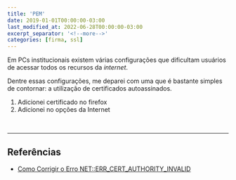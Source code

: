 ```yaml
---
title: 'PEM'
date: 2019-01-01T00:00:00-03:00
last_modified_at: 2022-06-28T00:00:00-03:00
excerpt_separator: '<!--more-->'
categories: [firma, ssl]
---
```


Em PCs institucionais existem várias configurações que dificultam usuários de acessar todos os recursos da _internet_.

Dentre essas configurações, me deparei com uma que é bastante simples de contornar: a utilização de certificados autoassinados.

1. Adicionei certificado no firefox
2. Adicionei no opções da Internet

<br>

---

## Referências

- [Como Corrigir o Erro NET::ERR_CERT_AUTHORITY_INVALID](https://kinsta.com/pt/base-de-conhecimento/neterr-cert-authority-invalid/)
